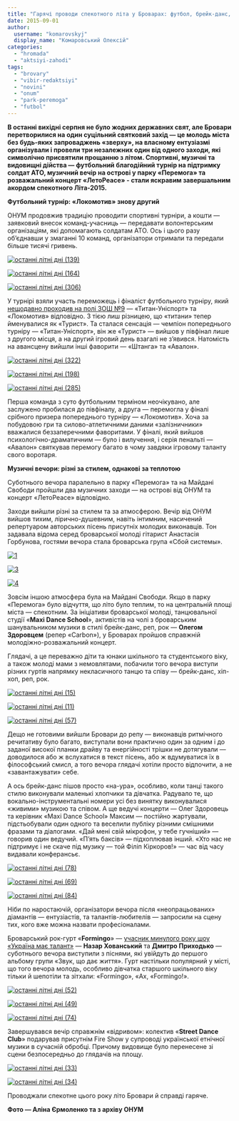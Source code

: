 ```yaml
---
title: "Гарячі проводи спекотного літа у Броварах: футбол, брейк-данс, «Formingo» та файєр-шоу"
date: 2015-09-01
author: 
  username: "komarovskyj"
  display_name: "Комаровський Олексій"
categories: 
  - "hromada"
  - "aktsiyi-zahodi"
tags: 
  - "brovary"
  - "vibir-redaktsiyi"
  - "novini"
  - "onum"
  - "park-peremoga"
  - "futbol"
---
```


**В останні вихідні серпня не було жодних державних свят, але Бровари перетворилися на один суцільний святковий захід — це молодь міста без будь-яких запроваджень «зверху», на власному ентузіазмі організували і провели три незалежних один від одного заходи, які символічно присвятили прощанню з літом. Спортивні, музичні та видовищні дійства — футбольний благодійний турнір на підтримку солдат АТО, музичний вечір на острові у парку «Перемога» та розважальний концерт «Лето****Peace****» - стали яскравим завершальним акордом спекотного Літа-2015.**

**Футбольний турнір: «Локомотив» знову другий**

ОНУМ продовжив традицію проводити спортивні турніри, а кошти — заявковий внесок команд-учасниць — передавати волонтерським організаціям, які допомагають солдатам АТО. Ось і цього разу об’єднавши у змаганні 10 команд, організатори отримали та передали більше тисячі гривень.

[![останні літні дні (139)](https://mpz.brovary.org/wp-content/uploads/2015/08/ostanni-litni-dni-139.jpg)](https://mpz.brovary.org/wp-content/uploads/2015/08/ostanni-litni-dni-139.jpg)

[![останні літні дні (164)](https://mpz.brovary.org/wp-content/uploads/2015/08/ostanni-litni-dni-164.jpg)](https://mpz.brovary.org/wp-content/uploads/2015/08/ostanni-litni-dni-164.jpg)

[![останні літні дні (306)](https://mpz.brovary.org/wp-content/uploads/2015/08/ostanni-litni-dni-306.jpg)](https://mpz.brovary.org/wp-content/uploads/2015/08/ostanni-litni-dni-306.jpg)

У турнірі взяли участь переможець і фіналіст футбольного турніру, який [нещодавно проходив на полі ЗОШ №9](https://mpz.brovary.org/futbolni-prystrasti-na-shkilnomu-stadioni-onum-proviv-blagodijnyj-turnir/) — «Титан-Уніспорт» та «Локомотив» відповідно. З тією лиш різницею, що «титани» тепер йменувалися як «Турист». Та сталася сенсація — чемпіон попереднього турніру — «Титан-Уніспорт», він же «Турист» — вийшов у півфінал лише з другого місця, а на другий ігровий день взагалі не з’явився. Натомість на авансцену вийшли інші фаворити — «Штанга» та «Авалон».

[![останні літні дні (322)](https://mpz.brovary.org/wp-content/uploads/2015/08/ostanni-litni-dni-322.jpg)](https://mpz.brovary.org/wp-content/uploads/2015/08/ostanni-litni-dni-322.jpg)

[![останні літні дні (198)](https://mpz.brovary.org/wp-content/uploads/2015/08/ostanni-litni-dni-198.jpg)](https://mpz.brovary.org/wp-content/uploads/2015/08/ostanni-litni-dni-198.jpg)

[![останні літні дні (285)](https://mpz.brovary.org/wp-content/uploads/2015/08/ostanni-litni-dni-285.jpg)](https://mpz.brovary.org/wp-content/uploads/2015/08/ostanni-litni-dni-285.jpg)

Перша команда з суто футбольним терміном неочікувано, але заслужено пробилася до півфіналу, а друга — перемогла у фіналі срібного призера попереднього турніру — «Локомотив». Хоча за побудовою гри та силово-атлетичними даними «залізничники» вважалися беззаперечними фаворитами. У фіналі, який вийшов психологічно-драматичним — було і вилучення, і серія пенальті — «Авалон» святкував перемогу багато в чому завдяки ігровому таланту свого воротаря.

**Музичні вечори: різні за стилем, однакові за теплотою**

Суботнього вечора паралельно в парку «Перемога» та на Майдані Свободи пройшли два музичних заходи — на острові від ОНУМ та концерт «ЛетоPeace» відповідно.

Заходи вийшли різні за стилем та за атмосферою. Вечір від ОНУМ вийшов тихим, лірично-душевним, навіть інтимним, насичений репертуаром авторських пісень присутніх молодих виконавців. Тон задавала відома серед броварської молоді гітарист Анастасія Горбунова, гостями вечора стала броварська група «Сбой системы».

[![1](https://mpz.brovary.org/wp-content/uploads/2015/08/17.jpg)](https://mpz.brovary.org/wp-content/uploads/2015/08/17.jpg)

[![3](https://mpz.brovary.org/wp-content/uploads/2015/08/34.jpg)](https://mpz.brovary.org/wp-content/uploads/2015/08/34.jpg)

[![4](https://mpz.brovary.org/wp-content/uploads/2015/08/44.jpg)](https://mpz.brovary.org/wp-content/uploads/2015/08/44.jpg)

Зовсім іншою атмосфера була на Майдані Свободи. Якщо в парку «Перемога» було відчуття, що літо було теплим, то на центральній площі міста — спекотним. За ініціативи броварської молоді, танцювальної студії «**Maxi Dance School**», активістів на чолі з броварським шанувальником музики в стилі брейк-данс, реп, рок — **Олегом Здоровцем** (репер «Carbon»), у Броварах пройшов справжній молодіжно-розважальний концерт.

Глядачі, а це переважно діти та юнаки шкільного та студентського віку, а також молоді мами з немовлятами, побачили того вечора виступи різних гуртів напрямку некласичного танцю та співу — брейк-данс, хіп-хоп, реп, рок.

[![останні літні дні (15)](https://mpz.brovary.org/wp-content/uploads/2015/08/ostanni-litni-dni-15.jpg)](https://mpz.brovary.org/wp-content/uploads/2015/08/ostanni-litni-dni-15.jpg)

[![останні літні дні (11)](https://mpz.brovary.org/wp-content/uploads/2015/08/ostanni-litni-dni-11.jpg)](https://mpz.brovary.org/wp-content/uploads/2015/08/ostanni-litni-dni-11.jpg)

[![останні літні дні (57)](https://mpz.brovary.org/wp-content/uploads/2015/08/ostanni-litni-dni-57.jpg)](https://mpz.brovary.org/wp-content/uploads/2015/08/ostanni-litni-dni-57.jpg)

Дещо не готовими вийшли Бровари до репу — виконавців ритмічного речитативу було багато, виступали вони практично один за одним і до заданої високої планки драйву та енергійності трішки не дотягували — доводилося або ж вслухатися в текст пісень, або ж вдумуватися їх в філософський смисл, а того вечора глядачі хотіли просто відпочити, а не «завантажувати» себе.

А ось брейк-данс пішов просто «на-ура», особливо, коли танці такого стилю виконували маленькі хлопчики та дівчатка. Радувало те, що вокально-інструментальні номери усі без винятку виконувалися «живими» музикою та співом. А ще ведучі концерти — Олег Здоровець та керівник «Maxi Dance School» Максим — постійно жартували, підстьобували один одного та веселили публіку різними смішними фразами та діалогами. «Дай мені свій мікрофон, у тебе гучніший» — говорив один ведучий. «П’ять баксів» — підхоплював інший. «Хто нас не підтримує і не скаче під музику — той Філіп Кіркоров!» — час від часу видавали конферансьє.

[![останні літні дні (78)](https://mpz.brovary.org/wp-content/uploads/2015/08/ostanni-litni-dni-78.jpg)](https://mpz.brovary.org/wp-content/uploads/2015/08/ostanni-litni-dni-78.jpg)

[![останні літні дні (69)](https://mpz.brovary.org/wp-content/uploads/2015/08/ostanni-litni-dni-69.jpg)](https://mpz.brovary.org/wp-content/uploads/2015/08/ostanni-litni-dni-69.jpg)

[![останні літні дні (84)](https://mpz.brovary.org/wp-content/uploads/2015/08/ostanni-litni-dni-84.jpg)](https://mpz.brovary.org/wp-content/uploads/2015/08/ostanni-litni-dni-84.jpg)

Ніби по наростаючій, організатори вечора після «неопрацьованих» діамантів — ентузіастів, та талантів-любителів — запросили на сцену тих, кого вже можна назвати професіоналами.

Броварський рок-гурт «**Formingo**» — [учасник минулого року шоу «Україна має талант»](https://www.youtube.com/watch?v=5ayEbgfPYYY) — **Назар Хованський** та **Дмитро Приходько** — суботнього вечора виступили з піснями, які увійдуть до першого альбому групи «Звук, що дає життя». Гурт настільки популярний у місті, що того вечора молодь, особливо дівчатка старшого шкільного віку тільки й шепотіли та зітхали: «Formingo», «Ах, «Formingo!».

[![останні літні дні (52)](https://mpz.brovary.org/wp-content/uploads/2015/08/ostanni-litni-dni-52.jpg)](https://mpz.brovary.org/wp-content/uploads/2015/08/ostanni-litni-dni-52.jpg)

[![останні літні дні (49)](https://mpz.brovary.org/wp-content/uploads/2015/08/ostanni-litni-dni-49.jpg)](https://mpz.brovary.org/wp-content/uploads/2015/08/ostanni-litni-dni-49.jpg)

[![останні літні дні (74)](https://mpz.brovary.org/wp-content/uploads/2015/08/ostanni-litni-dni-74.jpg)](https://mpz.brovary.org/wp-content/uploads/2015/08/ostanni-litni-dni-74.jpg)

Завершувався вечір справжнім «відривом»: колектив «**Street Dance Club**» подарував присутнім Fire Show у супроводі української етнічної музики в сучасній обробці. Причому видовище було перенесене зі сцени безпосередньо до глядачів на площу.

[![останні літні дні (33)](https://mpz.brovary.org/wp-content/uploads/2015/08/ostanni-litni-dni-33.jpg)](https://mpz.brovary.org/wp-content/uploads/2015/08/ostanni-litni-dni-33.jpg)

[![останні літні дні (34)](https://mpz.brovary.org/wp-content/uploads/2015/08/ostanni-litni-dni-34.jpg)](https://mpz.brovary.org/wp-content/uploads/2015/08/ostanni-litni-dni-34.jpg)

Проводжали спекотне цього року літо Бровари й справді гаряче.

**Фото — Аліна Єрмоленко та з архіву ОНУМ**

